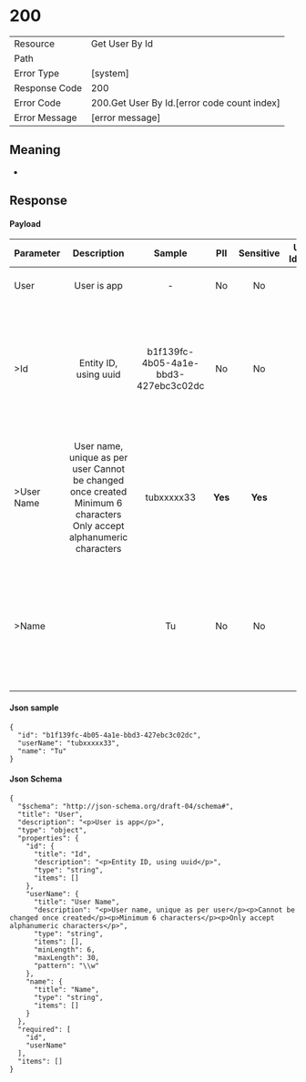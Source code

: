 # 200

|                                       |                                                 |
| ------------------------------------- | ----------------------------------------------- |
| Resource                              | Get User By Id                                         |
| Path                                  |                                            |
| Error Type                            | [system]                                       |
| Response Code                         | 200                                              |
| Error Code                            | 200.Get User By Id.[error code count index]                                     |
| Error Message                         | [error message] |

## Meaning
-

## Response


#### Payload 



| Parameter | Description | Sample | PII | Sensitive | Unique Identifier | Mandatory | Default | Details |
| :----- | :-----: | :-----: | :-----: | :-----: | :-----: | :-----: | :-----: | :----- |
| User | &#xA;&#xA;User is app&#xA; |  -  | No | No | No | No |  -  | Data Type : object<br>  |
| >Id | &#xA;&#xA;Entity ID, using uuid&#xA; | b1f139fc-4b05-4a1e-bbd3-427ebc3c02dc | No | No | Yes | No |  -  | Data Type : string<br> Min. length :  - <br> Max. length : No<br> Regex :  - <br>  |
| >User Name | &#xA;&#xA;User name, unique as per user&#xA;&#xA;&#xA;Cannot be changed once created&#xA;&#xA;&#xA;Minimum 6 characters&#xA;&#xA;&#xA;Only accept alphanumeric characters&#xA; | tubxxxxx33 | **Yes** | **Yes** | Yes | No |  -  | Data Type : string<br> Min. length : 6<br> Max. length : No<br> Regex : \w<br>  |
| >Name |  | Tu | No | No | No | No |  -  | Data Type : string<br> Min. length :  - <br> Max. length : No<br> Regex :  - <br>  |



#### Json sample
```
{
  "id": "b1f139fc-4b05-4a1e-bbd3-427ebc3c02dc",
  "userName": "tubxxxxx33",
  "name": "Tu"
}
```


#### Json Schema
```
{
  "$schema": "http://json-schema.org/draft-04/schema#",
  "title": "User",
  "description": "<p>User is app</p>",
  "type": "object",
  "properties": {
    "id": {
      "title": "Id",
      "description": "<p>Entity ID, using uuid</p>",
      "type": "string",
      "items": []
    },
    "userName": {
      "title": "User Name",
      "description": "<p>User name, unique as per user</p><p>Cannot be changed once created</p><p>Minimum 6 characters</p><p>Only accept alphanumeric characters</p>",
      "type": "string",
      "items": [],
      "minLength": 6,
      "maxLength": 30,
      "pattern": "\\w"
    },
    "name": {
      "title": "Name",
      "type": "string",
      "items": []
    }
  },
  "required": [
    "id",
    "userName"
  ],
  "items": []
}
```

